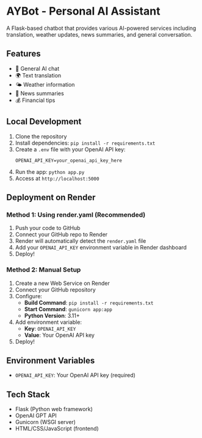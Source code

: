 # AYBot - Personal AI Assistant

A Flask-based chatbot that provides various AI-powered services including translation, weather updates, news summaries, and general conversation.

## Features

- 🤖 General AI chat
- 🌍 Text translation
- 🌤️ Weather information
- 📰 News summaries
- 💰 Financial tips

## Local Development

1. Clone the repository
2. Install dependencies: `pip install -r requirements.txt`
3. Create a `.env` file with your OpenAI API key:
   ```
   OPENAI_API_KEY=your_openai_api_key_here
   ```
4. Run the app: `python app.py`
5. Access at `http://localhost:5000`

## Deployment on Render

### Method 1: Using render.yaml (Recommended)

1. Push your code to GitHub
2. Connect your GitHub repo to Render
3. Render will automatically detect the `render.yaml` file
4. Add your `OPENAI_API_KEY` environment variable in Render dashboard
5. Deploy!

### Method 2: Manual Setup

1. Create a new Web Service on Render
2. Connect your GitHub repository
3. Configure:
   - **Build Command**: `pip install -r requirements.txt`
   - **Start Command**: `gunicorn app:app`
   - **Python Version**: 3.11+
4. Add environment variable:
   - **Key**: `OPENAI_API_KEY`
   - **Value**: Your OpenAI API key
5. Deploy!

## Environment Variables

- `OPENAI_API_KEY`: Your OpenAI API key (required)

## Tech Stack

- Flask (Python web framework)
- OpenAI GPT API
- Gunicorn (WSGI server)
- HTML/CSS/JavaScript (frontend)
